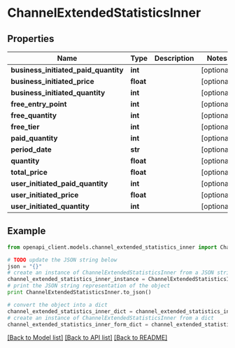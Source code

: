# ChannelExtendedStatisticsInner


## Properties
Name | Type | Description | Notes
------------ | ------------- | ------------- | -------------
**business_initiated_paid_quantity** | **int** |  | [optional] 
**business_initiated_price** | **float** |  | [optional] 
**business_initiated_quantity** | **int** |  | [optional] 
**free_entry_point** | **int** |  | [optional] 
**free_quantity** | **int** |  | [optional] 
**free_tier** | **int** |  | [optional] 
**paid_quantity** | **int** |  | [optional] 
**period_date** | **str** |  | [optional] 
**quantity** | **float** |  | [optional] 
**total_price** | **float** |  | [optional] 
**user_initiated_paid_quantity** | **int** |  | [optional] 
**user_initiated_price** | **float** |  | [optional] 
**user_initiated_quantity** | **int** |  | [optional] 

## Example

```python
from openapi_client.models.channel_extended_statistics_inner import ChannelExtendedStatisticsInner

# TODO update the JSON string below
json = "{}"
# create an instance of ChannelExtendedStatisticsInner from a JSON string
channel_extended_statistics_inner_instance = ChannelExtendedStatisticsInner.from_json(json)
# print the JSON string representation of the object
print ChannelExtendedStatisticsInner.to_json()

# convert the object into a dict
channel_extended_statistics_inner_dict = channel_extended_statistics_inner_instance.to_dict()
# create an instance of ChannelExtendedStatisticsInner from a dict
channel_extended_statistics_inner_form_dict = channel_extended_statistics_inner.from_dict(channel_extended_statistics_inner_dict)
```
[[Back to Model list]](../README.md#documentation-for-models) [[Back to API list]](../README.md#documentation-for-api-endpoints) [[Back to README]](../README.md)


